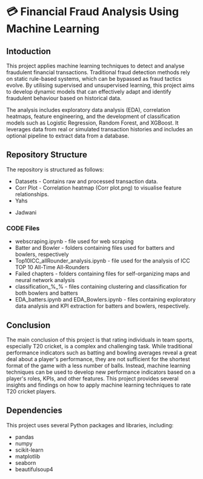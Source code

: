 # 💳 Financial Fraud Analysis Using Machine Learning

## Intoduction
This project applies machine learning techniques to detect and analyse fraudulent financial transactions. Traditional fraud detection methods rely on static rule-based systems, which can be bypassed as fraud tactics evolve. By utilising supervised and unsupervised learning, this project aims to develop dynamic models that can effectively adapt and identify fraudulent behaviour based on historical data.

The analysis includes exploratory data analysis (EDA), correlation heatmaps, feature engineering, and the development of classification models such as Logistic Regression, Random Forest, and XGBoost. It leverages data from real or simulated transaction histories and includes an optional pipeline to extract data from a database.

## Repository Structure
The repository is structured as follows:

* Datasets - Contains raw and processed transaction data.
* Corr Plot - Correlation heatmap (Corr plot.png) to visualise feature relationships.
* Yahs
- Jadwani

### CODE Files

* webscraping.ipynb - file used for web scraping
* Batter and Bowler - folders containing files used for batters and bowlers, respectively
* Top10ICC_allRounder_analysis.ipynb - file used for the analysis of ICC TOP 10 All-Time All-Rounders
* Failed chapters - folders containing files for self-organizing maps and neural network analysis
* classification_%_% - files containing clustering and classification for both bowlers and batters
* EDA_batters.ipynb and EDA_Bowlers.ipynb - files containing exploratory data analysis and KPI extraction for batters and bowlers, respectively.

## Conclusion
The main conclusion of this project is that rating individuals in team sports, especially T20 cricket, is a complex and challenging task. While traditional performance indicators such as batting and bowling averages reveal a great deal about a player's performance, they are not sufficient for the shortest format of the game with a less number of balls. Instead, machine learning techniques can be used to develop new performance indicators based on a player's roles, KPIs, and other features. This project provides several insights and findings on how to apply machine learning techniques to rate T20 cricket players.

## Dependencies
This project uses several Python packages and libraries, including:

* pandas
* numpy
* scikit-learn
* matplotlib
* seaborn
* beautifulsoup4
